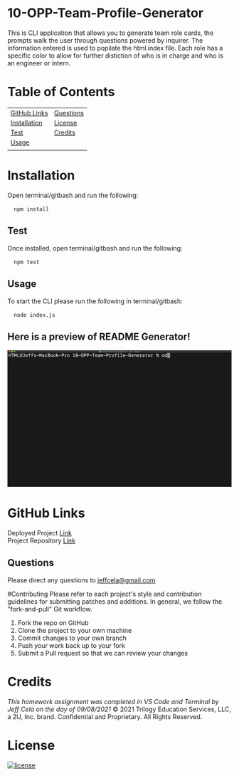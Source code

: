 # 10-OPP-Team-Profile-Generator

This is CLI application that allows you to generate team role cards, the prompts walk the user through questions powered by inquirer. The information entered is used to popilate the html.index file. Each role has a specific color to allow for further distiction of who is in charge and who is an engineer or intern.

# Table of Contents

|                               |                         |
| ----------------------------- | ----------------------- |
| [GitHub Links](#github-links) | [Questions](#questions) |
| [Installation](#installation) | [License](#license)     |
| [Test](#test)                 | [Credits](#credits)     |
| [Usage](#usage)               |                         |
|                               |                         |

# Installation

Open terminal/gitbash and run the following:

```
  npm install
```

## Test

Once installed, open terminal/gitbash and run the following:

```
  npm test
```

## Usage

To start the CLI please run the following in terminal/gitbash:

```
  node index.js
```

## Here is a preview of README Generator!

![](assets/images/team_profile.gif)

# GitHub Links

Deployed Project [Link](https://jeffcela.github.io/10-OPP-Team-Profile-Generator/)<br>
Project Repository [Link](https://github.com/jeffcela/10-OPP-Team-Profile-Generator)

## Questions

Please direct any questions to jeffcela@gmail.com

#Contributing
Please refer to each project's style and contribution guidelines for submitting patches and additions. In general, we follow the "fork-and-pull" Git workflow.

1. Fork the repo on GitHub
2. Clone the project to your own machine
3. Commit changes to your own branch
4. Push your work back up to your fork
5. Submit a Pull request so that we can review your changes

# Credits

_This homework assignment was completed in VS Code and Terminal by Jeff Cela on the day of 09/08/2021_
© 2021 Trilogy Education Services, LLC, a 2U, Inc. brand. Confidential and Proprietary. All Rights Reserved.

# License

[![license](https://img.shields.io/badge/license-MIT-red)](https://shields.io)
